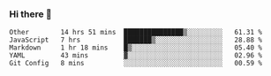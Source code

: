 ### Hi there 👋

<!--START_SECTION:waka-->
```text
Other        14 hrs 51 mins  ███████████████▒░░░░░░░░░   61.31 % 
JavaScript   7 hrs           ███████▒░░░░░░░░░░░░░░░░░   28.88 % 
Markdown     1 hr 18 mins    █▒░░░░░░░░░░░░░░░░░░░░░░░   05.40 % 
YAML         43 mins         ▓░░░░░░░░░░░░░░░░░░░░░░░░   02.96 % 
Git Config   8 mins          ░░░░░░░░░░░░░░░░░░░░░░░░░   00.59 % 
```
<!--END_SECTION:waka-->
